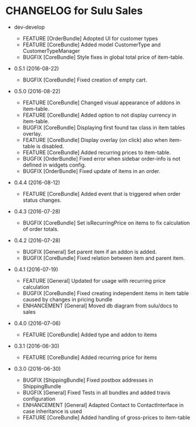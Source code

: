 CHANGELOG for Sulu Sales
========================

* dev-develop
    * FEATURE     [OrderBundle]   Adopted UI for customer types
    * FEATURE     [CoreBundle]    Added model CustomerType and CustomerTypeManager
    * BUGFIX      [CoreBundle]    Style fixes in global total price of item-table.
    
* 0.5.1 (2016-08-22)

    * BUGFIX      [CoreBundle]    Fixed creation of empty cart.

* 0.5.0 (2016-08-22)

    * FEATURE     [CoreBundle]    Changed visual appearance of addons in item-table.
    * FEATURE     [CoreBundle]    Added option to not display currency in item-table.
    * BUGFIX      [CoreBundle]    Displaying first found tax class in item tables overlay.
    * FEATURE     [CoreBundle]    Display overlay (on click) also when item-table is disabled.
    * FEATURE     [CoreBundle]    Added recurring prices to item-table.
    * BUGFIX      [OrderBundle]   Fixed error when sidebar order-info is not defined in widgets config.
    * BUGFIX      [OrderBundle]   Fixed update of items in an order.

* 0.4.4 (2016-08-12)

    * FEATURE     [CoreBundle]    Added event that is triggered when order status changes.

* 0.4.3 (2016-07-28)

    * BUGFIX      [CoreBundle]    Set isRecurringPrice on items to fix calculation of order totals.

* 0.4.2 (2016-07-28)

    * BUGFIX      [General]       Set parent item if an addon is added.
    * BUGFIX      [CoreBundle]    Fixed relation between item and parent item.

* 0.4.1 (2016-07-19)

    * FEATURE     [General]       Updated for usage with recurring price calculation
    * BUGFIX      [CoreBundle]    Fixed creating independent items in item table caused by 
                                  changes in pricing bundle 
    * ENHANCEMENT [General]       Moved db diagram from sulu/docs to sales

* 0.4.0 (2016-07-06)

    * FEATURE     [CoreBundle]    Added type and addon to items

* 0.3.1 (2016-06-30)

    * FEATURE     [CoreBundle]    Added recurring price for items

* 0.3.0 (2016-06-30)

    * BUGFIX      [ShippingBundle] Fixed postbox addresses in ShippingBundle
    * BUGFIX      [General]        Fixed Tests in all bundles and added travis configuration
    * ENHANCEMENT [General]        Adapted Contact to ContactInterface in case inheritance
                                   is used
    * FEATURE     [CoreBundle]     Added handling of gross-prices to item-table
